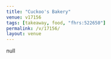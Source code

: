 ```yaml
---
title: "Cuckoo's Bakery"
venue: v17156
tags: [takeaway, food, "fhrs:522650"]
permalink: /v/17156/
layout: venue
---
```

null